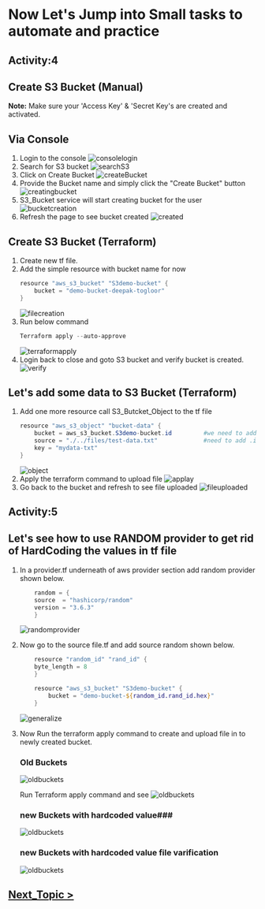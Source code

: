 # Now Let's Jump into Small tasks to automate and practice #
## Activity:4
## Create S3 Bucket (Manual) ##

**Note:** Make sure your 'Access Key' & 'Secret Key's are created and activated.

## Via Console ###
1.  Login to the console
    ![consolelogin](../../../snaps/S3-console_login.png)
2.  Search for S3 bucket
    ![searchS3](../../../snaps/S3-console_searchs3.png)
3.  Click on Create Bucket
    ![createBucket](../../../snaps/S3-console_createbucket.png)
4.  Provide the Bucket name and simply click the "Create Bucket" button
    ![creatingbucket](../../../snaps/S3-console_createbucket-creating.png)
5.  S3_Bucket service will start creating bucket for the user
    ![bucketcreation](../../../snaps/S3-console_createbucket-created.png)
6.  Refresh the page to see bucket created
    ![created](../../../snaps/S3-console_createbucket-created-refresh.png)

## Create S3 Bucket (Terraform) ##
1.  Create new tf file.
2.  Add the simple resource with bucket name for now
    ```powershell
    resource "aws_s3_bucket" "S3demo-bucket" {
        bucket = "demo-bucket-deepak-togloor"
    }
    ```
    ![filecreation](../../../snaps/S3-cli-fileandresource.png)
3.  Run below command
    ```powershell
    Terraform apply --auto-approve
    ```
    ![terraformapply](../../../snaps/S3-cli-apply.png)
4.  Login back to close and goto S3 bucket and verify bucket is created.
    ![verify](../../../snaps/S3-cli-verify.png)

## Let's add some data to S3 Bucket (Terraform) ##
1.  Add one more resource call S3_Butcket_Object to the tf file
    ```powershell
    resource "aws_s3_object" "bucket-data" {
        bucket = aws_s3_bucket.S3demo-bucket.id         #we need to add .id as it contains many attributes so to target the id, 
        source = "./../files/test-data.txt"             #need to add .id here
        key = "mydata-txt"
    }
    ```
    ![object](../../../snaps/S3-cli-resource_object.png)
2.  Apply the terraform command to upload file
    ![applay](../../../snaps/S3-cli-apply.png)
3.  Go back to the bucket and refresh to see file uploaded
    ![fileuploaded](../../../snaps/S3-cli-resource_object-fileuploaded.png)

## Activity:5
## Let's see how to use RANDOM provider to get rid of HardCoding the values in tf file ##
1.  In a provider.tf underneath of aws provider section add random provider shown below.
    ```powershell
        random = {
        source  = "hashicorp/random"
        version = "3.6.3"
        }
    ```
    ![randomprovider](../../../snaps/S3-tf_provider.tf.png)
2.  Now go to the source file.tf and add source random shown below.
    ```powershell
        resource "random_id" "rand_id" {
        byte_length = 8
        }

        resource "aws_s3_bucket" "S3demo-bucket" {
            bucket = "demo-bucket-${random_id.rand_id.hex}"
        }
    ```
    ![generalize](../../../snaps/S3-tf_provider.tf_use_randomprovider.png)
3.  Now Run the terraform apply command to create and upload file in to newly created bucket.
    ### Old Buckets ###
    ![oldbuckets](../../../snaps/S3-old_buckets.png)

    Run Terraform apply command and see
    ![oldbuckets](../../../snaps/S3-old_buckets-apply.png)

    ### new Buckets with hardcoded value###
    ![oldbuckets](../../../snaps/S3-newbucket-hardcodedvalue.png)

    ### new Buckets with hardcoded value file varification ###
    ![oldbuckets](../../../snaps/S3-newbucket-filevarification.png)
        

## [Next_Topic > ](../../../Tasks/aws/StaticWebSite/static_web.md) ##